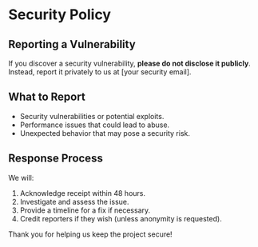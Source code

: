 # Security Policy

## Reporting a Vulnerability
If you discover a security vulnerability, **please do not disclose it publicly**. Instead, report it privately to us at [your security email]. 

## What to Report
- Security vulnerabilities or potential exploits.
- Performance issues that could lead to abuse.
- Unexpected behavior that may pose a security risk.

## Response Process
We will:
1. Acknowledge receipt within 48 hours.
2. Investigate and assess the issue.
3. Provide a timeline for a fix if necessary.
4. Credit reporters if they wish (unless anonymity is requested).

Thank you for helping us keep the project secure!
